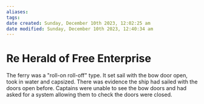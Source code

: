 ```yaml
---
aliases: 
tags: 
date created: Sunday, December 10th 2023, 12:02:25 am
date modified: Sunday, December 10th 2023, 12:40:34 am
---
```


# Re Herald of Free Enterprise

The ferry was a "roll-on roll-off" type. It set sail with the bow door open, took in water and capsized. There was evidence the ship had sailed with the doors open before. Captains were unable to see the bow doors and had asked for a system allowing them to check the doors were closed.
